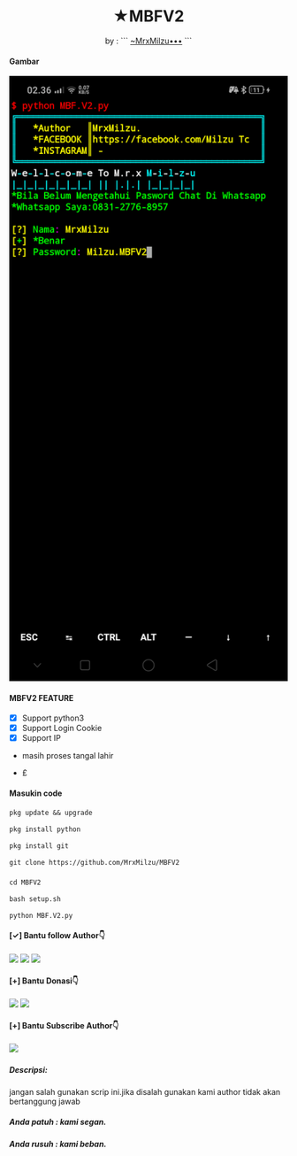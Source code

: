 <h1 align="center">
  ★MBFV2
</h1>
</div>
<p align="center">
  by : 
```
<a href="https://www.facebook.com/100071637038126">~MrxMilzu•••</a>
```
</p>
<p align="center">
 
####  Gambar
<img width="2000px" src="/Screenshot_2021-09-04-02-36-29-44_84d3000e3f4017145260f7618db1d683.png">

####  MBFV2 FEATURE 
- [x] Support python3
- [x] Support Login Cookie
- [x] Support IP
- masih proses tangal lahir
* £

#### Masukin code 
```
pkg update && upgrade
```
```
pkg install python
```
```
pkg install git
```
```
git clone https://github.com/MrxMilzu/MBFV2
```
#### 
```
cd MBFV2
```
```
bash setup.sh
```
```
python MBF.V2.py
```
#### [✓] Bantu follow Author👇
[![](https://img.shields.io/badge/Facebook-blue?logo=Facebook&logoColor=blue&labelColor=white)](https://www.facebook.com/100071637038126)
[![](https://img.shields.io/badge/Instagram-red?logo=Instagram&logoColor=red&labelColor=white)](https://www.instagram.com/milzu_tc_hacker/)
[![](https://img.shields.io/badge/Github-black?logo=Github&logoColor=black&labelColor=white)](https://github.com/MrxMilzu) 
#### [+] Bantu Donasi👇
[![](https://img.shields.io/badge/DANA-Pay-white?logo=DANA&logoColor=white&labelColor=blue)](https://link.dana.id/qr/3u8s8cbp)
[![](https://img.shields.io/badge/Shopee-Pay-white?logo=Shopee&logoColor=blue&labelColor=orange)](https://shp.ee/a8kx89x?smtt=0.0.9)

#### [+] Bantu Subscribe Author👇
[![](https://img.shields.io/badge/YouTube-SUBSCRIBE-red?&logoColor=white&labelColor=purpel)](https://youtube.com/channel/UCqHIxnz-uxVzLXARplFzzqQ)

##### Descripsi:
jangan salah gunakan scrip ini.jika disalah gunakan kami author tidak akan bertanggung jawab

##### Anda patuh : kami segan.
##### Anda rusuh : kami beban.
